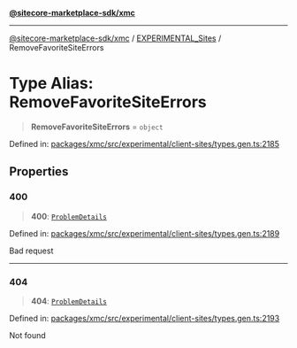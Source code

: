 [**@sitecore-marketplace-sdk/xmc**](../../../../README.md)

***

[@sitecore-marketplace-sdk/xmc](../../../../README.md) / [EXPERIMENTAL\_Sites](../README.md) / RemoveFavoriteSiteErrors

# Type Alias: RemoveFavoriteSiteErrors

> **RemoveFavoriteSiteErrors** = `object`

Defined in: [packages/xmc/src/experimental/client-sites/types.gen.ts:2185](https://github.com/Sitecore/marketplace-sdk/blob/main/packages/xmc/src/experimental/client-sites/types.gen.ts#L2185)

## Properties

### 400

> **400**: [`ProblemDetails`](ProblemDetails.md)

Defined in: [packages/xmc/src/experimental/client-sites/types.gen.ts:2189](https://github.com/Sitecore/marketplace-sdk/blob/main/packages/xmc/src/experimental/client-sites/types.gen.ts#L2189)

Bad request

***

### 404

> **404**: [`ProblemDetails`](ProblemDetails.md)

Defined in: [packages/xmc/src/experimental/client-sites/types.gen.ts:2193](https://github.com/Sitecore/marketplace-sdk/blob/main/packages/xmc/src/experimental/client-sites/types.gen.ts#L2193)

Not found
